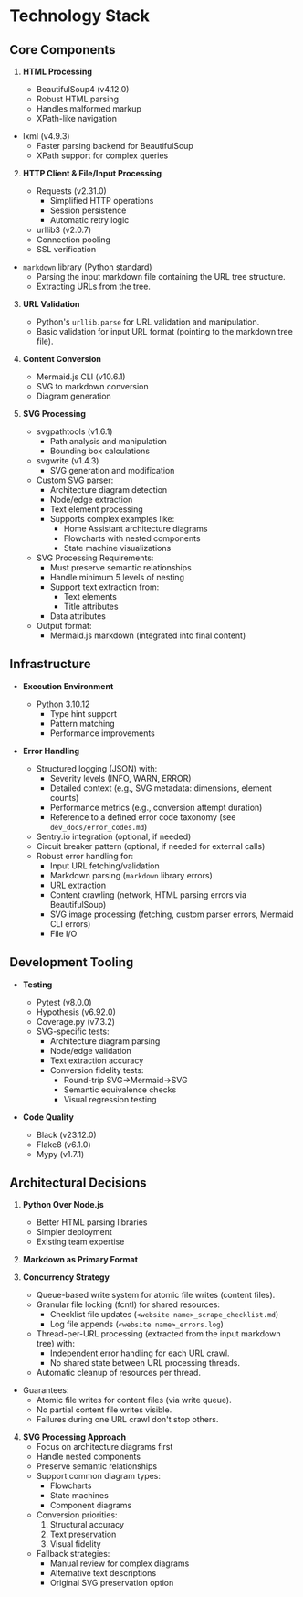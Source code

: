 # Technology Stack

## Core Components

1. **HTML Processing**

   - BeautifulSoup4 (v4.12.0)
   - Robust HTML parsing
   - Handles malformed markup
   - XPath-like navigation

- lxml (v4.9.3)
  - Faster parsing backend for BeautifulSoup
  - XPath support for complex queries

2. **HTTP Client & File/Input Processing**

   - Requests (v2.31.0)
     - Simplified HTTP operations
     - Session persistence
     - Automatic retry logic
   - urllib3 (v2.0.7)
   - Connection pooling
   - SSL verification

- `markdown` library (Python standard)
  - Parsing the input markdown file containing the URL tree structure.
  - Extracting URLs from the tree.

3. **URL Validation**

   - Python's `urllib.parse` for URL validation and manipulation.
   - Basic validation for input URL format (pointing to the markdown tree file).

4. **Content Conversion**

   - Mermaid.js CLI (v10.6.1)
   - SVG to markdown conversion
   - Diagram generation

5. **SVG Processing**
   - svgpathtools (v1.6.1)
     - Path analysis and manipulation
     - Bounding box calculations
   - svgwrite (v1.4.3)
     - SVG generation and modification
   - Custom SVG parser:
     - Architecture diagram detection
     - Node/edge extraction
     - Text element processing
     - Supports complex examples like:
       - Home Assistant architecture diagrams
       - Flowcharts with nested components
       - State machine visualizations
   - SVG Processing Requirements:
     - Must preserve semantic relationships
     - Handle minimum 5 levels of nesting
     - Support text extraction from:
       - Text elements
       - Title attributes
     - Data attributes
   - Output format:
     - Mermaid.js markdown (integrated into final content)

## Infrastructure

- **Execution Environment**

  - Python 3.10.12
    - Type hint support
    - Pattern matching
    - Performance improvements

- **Error Handling**
  - Structured logging (JSON) with:
    - Severity levels (INFO, WARN, ERROR)
    - Detailed context (e.g., SVG metadata: dimensions, element counts)
    - Performance metrics (e.g., conversion attempt duration)
    - Reference to a defined error code taxonomy (see `dev_docs/error_codes.md`)
  - Sentry.io integration (optional, if needed)
  - Circuit breaker pattern (optional, if needed for external calls)
  - Robust error handling for:
    - Input URL fetching/validation
    - Markdown parsing (`markdown` library errors)
    - URL extraction
    - Content crawling (network, HTML parsing errors via BeautifulSoup)
    - SVG image processing (fetching, custom parser errors, Mermaid CLI errors)
    - File I/O

## Development Tooling

- **Testing**

  - Pytest (v8.0.0)
  - Hypothesis (v6.92.0)
  - Coverage.py (v7.3.2)
  - SVG-specific tests:
    - Architecture diagram parsing
    - Node/edge validation
    - Text extraction accuracy
    - Conversion fidelity tests:
      - Round-trip SVG->Mermaid->SVG
      - Semantic equivalence checks
      - Visual regression testing

- **Code Quality**
  - Black (v23.12.0)
  - Flake8 (v6.1.0)
  - Mypy (v1.7.1)

## Architectural Decisions

1. **Python Over Node.js**

   - Better HTML parsing libraries
   - Simpler deployment
   - Existing team expertise

2. **Markdown as Primary Format**

3. **Concurrency Strategy**

   - Queue-based write system for atomic file writes (content files).
   - Granular file locking (fcntl) for shared resources:
     - Checklist file updates (`<website name>_scrape_checklist.md`)
     - Log file appends (`<website name>_errors.log`)
   - Thread-per-URL processing (extracted from the input markdown tree) with:
     - Independent error handling for each URL crawl.
     - No shared state between URL processing threads.
   - Automatic cleanup of resources per thread.

- Guarantees:
  - Atomic file writes for content files (via write queue).
  - No partial content file writes visible.
  - Failures during one URL crawl don't stop others.

4. **SVG Processing Approach**
   - Focus on architecture diagrams first
   - Handle nested components
   - Preserve semantic relationships
   - Support common diagram types:
     - Flowcharts
     - State machines
     - Component diagrams
   - Conversion priorities:
     1. Structural accuracy
     2. Text preservation
     3. Visual fidelity
   - Fallback strategies:
     - Manual review for complex diagrams
     - Alternative text descriptions
     - Original SVG preservation option
